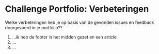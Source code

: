 # Challenge Portfolio: Verbeteringen

Welke verbeteringen heb je op basis van de gevonden issues en feedback doorgevoerd in je portfolio??

1. ...ik heb de footer in het midden gezet en een article
2. ...
3. ...